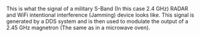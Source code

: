 This is what the signal of a military S-Band (In this case 2.4 GHz) RADAR and WiFi intentional interference (Jamming) device looks like. This signal is generated by a DDS system and is then used to modulate the output of a 2.45 GHz magnetron (The same as in a microwave oven).